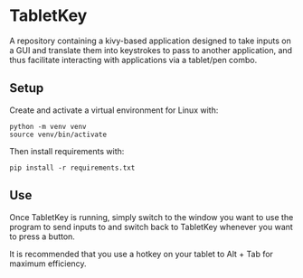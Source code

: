 # TabletKey

A repository containing a kivy-based application designed to take inputs on a
GUI and translate them into keystrokes to pass to another application, and
thus facilitate interacting with applications via a tablet/pen combo.

## Setup

Create and activate a virtual environment for Linux with:
```
python -m venv venv
source venv/bin/activate
```

Then install requirements with:
```
pip install -r requirements.txt
```


## Use

Once TabletKey is running, simply switch to the window you want to use
the program to send inputs to and switch back to TabletKey whenever 
you want to press a button.

It is recommended that you use a hotkey on your tablet to Alt + Tab for 
maximum efficiency.
